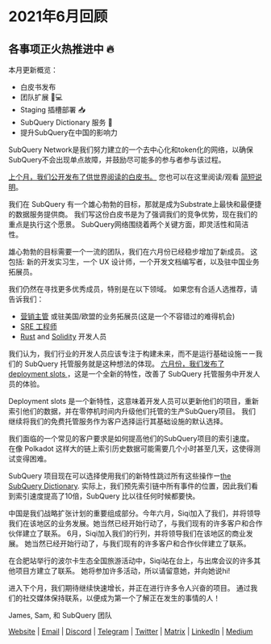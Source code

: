 # 2021年6月回顾

## 各事项正火热推进中 🔥

本月更新概览：

-   白皮书发布
-   团队扩展 👩💻
-   Staging 插槽部署 📥
-   SubQuery Dictionary 服务 📖
-   提升SubQuery在中国的影响力

SubQuery Network是我们努力建立的一个去中心化和token化的网络，以确保SubQuery不会出现单点故障，并鼓励尽可能多的参与者参与该过程。

[上个月，我们公开发布了供世界阅读的白皮书。](https://static.subquery.network/whitepaper.pdf) 您也可以在这里阅读/观看 [简短说明](https://subquery.medium.com/the-subquery-network-a-summary-46cde0acb010)。

我们在 SubQuery 有一个雄心勃勃的目标，那就是成为Substrate上最快和最便捷的数据服务提供商。 我们写这份白皮书是为了强调我们的竞争优势，现在我们的重点是执行这个愿景。 SubQuery网络围绕着两个关键方面，即灵活性和简洁性。

雄心勃勃的目标需要一个一流的团队，我们在六月份已经稳步增加了新成员。 这包括: 新的开发实习生，一个 UX 设计师，一个开发文档编写者，以及驻中国业务拓展员。

我们仍然在寻找更多优秀成员，特别是在以下领域。 如果您有合适人选推荐，请告诉我们：

-   [营销主管](https://angel.co/company/subquery/jobs/1494376-head-of-marketing) 或驻美国/欧盟的业务拓展员(这是一个不容错过的难得机会)
-   [SRE 工程师](https://angel.co/company/subquery/jobs/1497942-site-reliability-engineer)
-   [Rust](https://angel.co/company/subquery/jobs/1494414-rust-developer) and [Solidity](https://angel.co/company/subquery/jobs/1494435-solidity-developer) 开发人员

我们认为，我们行业的开发人员应该专注于构建未来，而不是运行基础设施ーー我们的 SubQuery 托管服务就是这种想法的体现。 [六月份，我们发布了deployment slots ](https://subquery.medium.com/deployment-slots-are-here-subquery-projects-4fe2629f8858) ，这是一个全新的特性，改善了 SubQuery 托管服务中开发人员的体验。

Deployment slots 是一个新特性，这意味着开发人员可以更新他们的项目，重新索引他们的数据，并在零停机时间内升级他们托管的生产SubQuery项目。 我们继续将我们的免费托管服务作为客户选择运行其基础设施的默认选择。

我们面临的一个常见的客户要求是如何提高他们的SubQuery项目的索引速度。 在像 Polkadot 这样大的链上索引历史数据可能需要几个小时甚至几天，这使得测试变得困难。

SubQuery 项目现在可以选择使用我们的新特性跳过所有这些操作ー[the SubQuery Dictionary](https://subquery.medium.com/subquerys-just-got-a-lot-faster-with-the-dictionary-8a7a1447574). 实际上，我们预先索引链中所有事件的位置，因此我们看到索引速度提高了10倍，SubQuery 比以往任何时候都要快。

中国是我们战略扩张计划的重要组成部分。今年六月，Siqi加入了我们，并将领导我们在该地区的业务发展。她当然已经开始行动了，与我们现有的许多客户和合作伙伴建立了联系。 6月，Siqi加入我们的行列，并将领导我们在该地区的商业发展。 她当然已经开始行动了，与我们现有的许多客户和合作伙伴建立了联系。

在合肥站举行的波尔卡生态全国旅游活动中，Siqi站在台上，与出席会议的许多其他项目方建立了联系。 她将参加许多活动，所以请留意她，并向她说hi!

进入下个月，我们期待继续快速增长，并正在进行许多令人兴奋的项目。 通过我们的社交媒体保持联系，以便成为第一个了解正在发生的事情的人！

James, Sam, 和 SubQuery 团队

[Website](https://subquery.network/) | [Email](mailto:hello@subquery.network) | [Discord](https://discord.com/invite/78zg8aBSMG) | [Telegram](https://t.me/subquerynetwork) | [Twitter](https://twitter.com/subquerynetwork) | [Matrix](https://matrix.to/#/#subquery:matrix.org) | [LinkedIn](https://www.linkedin.com/company/subquery) | [Medium](https://subquery.medium.com/)